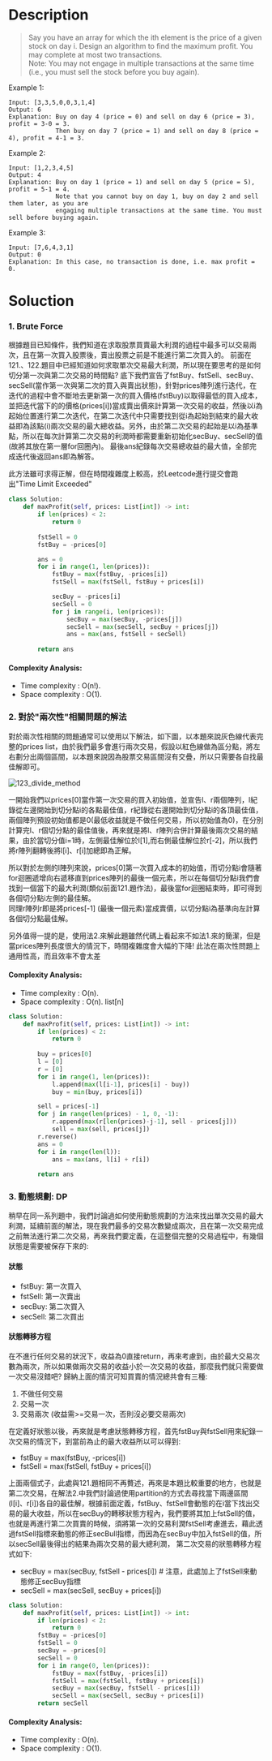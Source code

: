 # Description

>Say you have an array for which the ith element is the price of a given stock on day i.
Design an algorithm to find the maximum profit. You may complete at most two transactions.  
Note: You may not engage in multiple transactions at the same time (i.e., you must sell the stock before you buy again).

Example 1:
```
Input: [3,3,5,0,0,3,1,4]
Output: 6
Explanation: Buy on day 4 (price = 0) and sell on day 6 (price = 3), profit = 3-0 = 3.
             Then buy on day 7 (price = 1) and sell on day 8 (price = 4), profit = 4-1 = 3.
```

Example 2:
```
Input: [1,2,3,4,5]
Output: 4
Explanation: Buy on day 1 (price = 1) and sell on day 5 (price = 5), profit = 5-1 = 4.
             Note that you cannot buy on day 1, buy on day 2 and sell them later, as you are
             engaging multiple transactions at the same time. You must sell before buying again.
```
Example 3:
```
Input: [7,6,4,3,1]
Output: 0
Explanation: In this case, no transaction is done, i.e. max profit = 0.
```

# Soluction

### 1. Brute Force

根據題目已知條件，我們知道在求取股票買賣最大利潤的過程中最多可以交易兩次，且在第一次買入股票後，賣出股票之前是不能進行第二次買入的。
前面在121.、122.題目中已經知道如何求取單次交易最大利潤，所以現在要思考的是如何切分第一次與第二次交易的時間點?
底下我們宣告了fstBuy、fstSell、secBuy、secSell(當作第一次與第二次的買入與賣出狀態)，針對prices陣列進行迭代，在迭代的過程中會不斷地去更新第一次的買入價格(fstBuy)以取得最低的買入成本，並把迭代當下的的價格(prices[i])當成賣出價來計算第一次交易的收益，然後以i為起始位置進行第二次迭代，在第二次迭代中只需要找到從i為起始到結束的最大收益即為該點(i)兩次交易的最大總收益。另外，由於第二次交易的起始是以i為基準點，所以在每次計算第二次交易的利潤時都需要重新初始化secBuy、secSell的值(故將其放在第一層for回圈內)。 最後ans紀錄每次交易總收益的最大值，全部完成迭代後返回ans即為解答。

此方法雖可求得正解，但在時間複雜度上較高，於Leetcode進行提交會跑出"Time Limit Exceeded"

```py
class Solution:
    def maxProfit(self, prices: List[int]) -> int:
        if len(prices) < 2:
            return 0
        
        fstSell = 0
        fstBuy = -prices[0]

        ans = 0
        for i in range(1, len(prices)):
            fstBuy = max(fstBuy, -prices[i])
            fstSell = max(fstSell, fstBuy + prices[i])

            secBuy = -prices[i]
            secSell = 0
            for j in range(i, len(prices)):
                secBuy = max(secBuy, -prices[j])
                secSell = max(secSell, secBuy + prices[j])
                ans = max(ans, fstSell + secSell)
        
        return ans
```

#### Complexity Analysis:
- Time complexity : O(n!). 
- Space complexity : O(1). 

### 2. 對於"兩次性"相關問題的解法

對於兩次性相關的問題通常可以使用以下解法，如下圖，以本題來說灰色線代表完整的prices list，由於我們最多會進行兩次交易，假設以紅色線做為區分點，將左右劃分出兩個區間，以本題來說因為股票交易區間沒有交疊，所以只需要各自找最佳解即可。

![123_divide_method](image/123_divide_method.png)

一開始我們以prices[0]當作第一次交易的買入初始值，並宣告l、r兩個陣列，l紀錄從左邊開始到切分點i的各點最佳值，r紀錄從右邊開始到切分點i的各頂最佳值，
兩個陣列預設初始值都是0(最低收益就是不做任何交易，所以初始值為0)，在分別計算完l、r個切分點的最佳值後，再來就是將l、r陣列合併計算最後兩次交易的結果，由於當切分值i=1時，左側最佳解位於l[1],而右側最佳解位於r[-2]，所以我們將r陣列翻轉後將l[i]、r[i]加總即為正解。

所以對於左側的l陣列來說，prices[0]第一次買入成本的初始值，而切分點i會隨著for迴圈遞增向右遞移直到prices陣列的最後一個元素，所以在每個切分點i我們會找到一個當下的最大利潤(類似前面121.題作法)，最後當for迴圈結束時，即可得到各個切分點i左側的最佳解。  
同理r陣列r即是將prices[-1] (最後一個元素)當成賣價，以切分點i為基準向左計算各個切分點最佳解。

另外值得一提的是，使用法2.來解此題雖然代碼上看起來不如法1.來的簡潔，但是當prices陣列長度很大的情況下，時間複雜度會大幅的下降!
此法在兩次性問題上通用性高，而且效率不會太差

#### Complexity Analysis:
- Time complexity : O(n). 
- Space complexity : O(n). list[n] 

```py
class Solution:
    def maxProfit(self, prices: List[int]) -> int:
        if len(prices) < 2:
            return 0
        
        buy = prices[0]
        l = [0]
        r = [0]
        for i in range(1, len(prices)):
            l.append(max(l[i-1], prices[i] - buy))
            buy = min(buy, prices[i])

        sell = prices[-1]
        for j in range(len(prices) - 1, 0, -1):
            r.append(max(r[len(prices)-j-1], sell - prices[j]))
            sell = max(sell, prices[j])
        r.reverse()
        ans = 0
        for i in range(len(l)):
            ans = max(ans, l[i] + r[i])
        
        return ans
```

### 3. 動態規劃: DP

稍早在同一系列題中，我們討論過如何使用動態規劃的方法來找出單次交易的最大利潤，延續前面的解法，現在我們最多的交易次數變成兩次，且在第一次交易完成之前無法進行第二次交易，再來我們要定義，在這整個完整的交易過程中，有幾個狀態是需要被保存下來的:

#### 狀態
- fstBuy:   第一次買入
- fstSell:  第一次賣出 
- secBuy:   第二次買入 
- secSell:  第二次買出 

#### 狀態轉移方程
在不進行任何交易的狀況下，收益為0直接return，再來考慮到，由於最大交易次數為兩次，所以如果做兩次交易的收益小於一次交易的收益，那麼我們就只需要做一次交易沒錯吧? 歸納上面的情況可知買賣的情況總共會有三種:
1. 不做任何交易
2. 交易一次
2. 交易兩次 (收益需>=交易一次，否則沒必要交易兩次)

在定義好狀態以後，再來就是考慮狀態轉移方程，首先fstBuy與fstSell用來紀錄一次交易的情況下，到當前為止的最大收益所以可以得到:
- fstBuy = max(fstBuy, -prices[i])
- fstSell = max(fstSell, fstBuy + prices[i])

上面兩個式子，此處與121.題相同不再贅述，再來是本題比較重要的地方，也就是第二次交易，在解法2.中我們討論過使用partition的方式去尋找當下兩邊區間(l[i]、r[i])各自的最佳解，根據前面定義，fstBuy、fstSell會動態的在i當下找出交易的最大收益，所以在secBuy的轉移狀態方程內，我們要將其加上fstSell的值，也就是再進行第二次買賣的時候，須將第一次的交易利潤fstSell考慮進去，藉此透過fstSell指標來動態的修正secBull指標，而因為在secBuy中加入fstSell的值，所以secSell最後得出的結果為兩次交易的最大總利潤，
第二次交易的狀態轉移方程式如下:
- secBuy = max(secBuy, fstSell - prices[i]) # 注意，此處加上了fstSell來動態修正secBuy指標
- secSell = max(secSell, secBuy + prices[i])
            
```py
class Solution:
    def maxProfit(self, prices: List[int]) -> int:
        if len(prices) < 2:
            return 0
        fstBuy = -prices[0]
        fstSell = 0
        secBuy = -prices[0]
        secSell = 0
        for i in range(0, len(prices)):
            fstBuy = max(fstBuy, -prices[i])
            fstSell = max(fstSell, fstBuy + prices[i])
            secBuy = max(secBuy, fstSell - prices[i])
            secSell = max(secSell, secBuy + prices[i])
        return secSell
```


#### Complexity Analysis:
- Time complexity : O(n). 
- Space complexity : O(1). 
